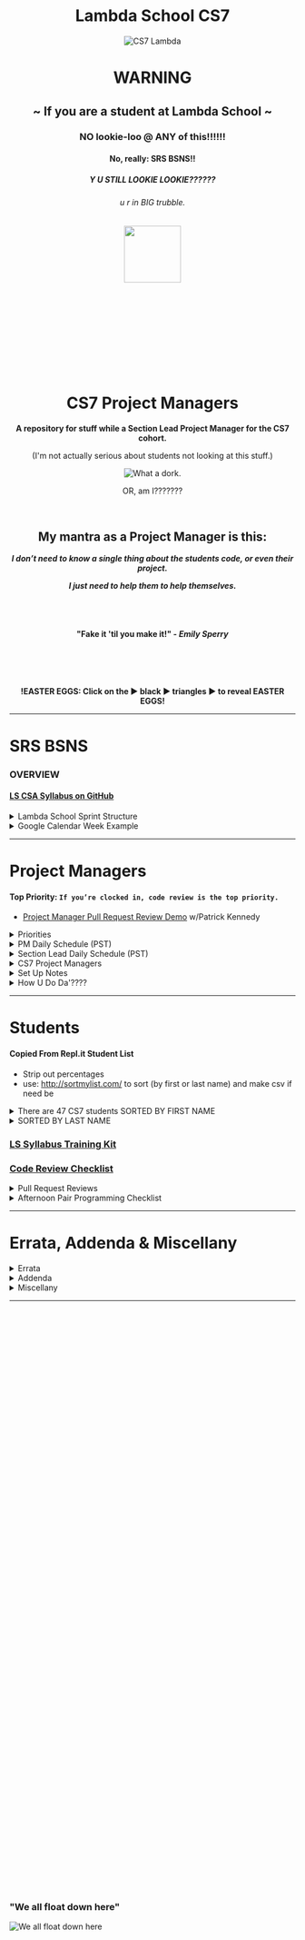 <div align="center">
  <h1>Lambda School CS7</h1>
  <img src="https://raw.githubusercontent.com/mixelpixel/LambdaSchoolTA/master/art/cs7lambda.png" alt="CS7 Lambda" height="200px" width="200px">
  <h1><b>WARNING</b></h1>
  <h2>~ If you are a student at Lambda School ~</h2>
  <h3>NO lookie-loo @ ANY of this!!!!!!</h3>
  <h4>No, really: SRS BSNS!!</h4>
  <h5>Y U STILL LOOKIE LOOKIE??????</h5>
  <h6>u r in BIG trubble.</h6>
  <img src="https://orig00.deviantart.net/d0b8/f/2015/167/8/5/blue_lambda_as_hecu_marine_by_hanif1807-d8xkuq4.png" height="100px" width="100px">
  <br><br><br><br><br><br><br><br><br><br>
  <h1>CS7 Project Managers</h1>
  <p><b>A repository for stuff while a Section Lead Project Manager for the CS7 cohort.</b></p>
  <p>(I'm not actually serious about students not looking at this stuff.)</p>
  <img src="https://raw.githubusercontent.com/mixelpixel/LambdaSchoolTA/master/art/what-a-dork.jpg" alt="What a dork.">
  <p>OR, am I???????</p>
  <br>
  <h2>My mantra as a Project Manager is this:</h2>
  <p><i><b>I don’t need to know a single thing about the students code, or even their project.</b></i></p>
  <p><i><b>I just need to help them to help themselves.</b></i></p>
  <br><br>
  <h4>"Fake it 'til you make it!" - <i>Emily Sperry</i></h4>
  <br><br><br>
  <p><b>!EASTER EGGS: Click on the ▶︎ black ▶︎ triangles ▶︎ to reveal EASTER EGGS!</b></p>
</div>

---

# SRS BSNS

### OVERVIEW

#### [LS CSA Syllabus on GitHub](https://github.com/LambdaSchool/LambdaCSA-Syllabus)

<details><summary>Lambda School Sprint Structure</summary><p>

- [Lambda School Sprint Structure](https://docs.google.com/spreadsheets/d/1m83sq7Td5jpJ0XQUTwN7dJKhBHvIUppyHGIQ58pVQl4/edit?usp=sharing)

![Lambda School Sprint Structure](art/weeklySchedule.png)

</p></details>

<details><summary>Google Calendar Week Example</summary><p>

- The CS7 Calendar is available on Google Calendars per invite.

![CS& Google Calendar](art/google-calendar.png)

</p></details>

---

# Project Managers

#### Top Priority: `If you’re clocked in, code review is the top priority.`

- [Project Manager Pull Request Review Demo](https://youtu.be/B8okm2R9rOI) w/Patrick Kennedy

<details><summary>Priorities</summary><p>

- [Student per PM](https://docs.google.com/spreadsheets/d/1U7f93fjcB02d33--bMgC1-eEEyXrw_eH55duABnnurY/edit#gid=0)

> When possible (which should be almost always…), code reviews should be done during instruction in the morning.
> Emphasis is on the current PR’s, not the past ones.
> Then the queue of questions should be covered in the afternoon.

##### Also, as for the queue, I have been doing this:

1. if there are questions I can address quickly, then I do so in writing.

- Am trying to fight the urge to jump into a chat (even though it is often easier to verbally explain things).

2. When given questions in DM’s, I’m in the habit of asking that the question be posted in help channels prior to answering. Also, good to confirm that the student with the question is _PAIR PROGRAMMING_ and that their _PULL REQUEST_ reflects the current state of their project.

##### `Code reviews are literally the most important part of your job.`

> The afternoon questions are great, but in-depth code reviews have more impact.

</p></details>

<details><summary>PM Daily Schedule (PST)</summary><p>

#### DAILY@9:15am PST CS7 PM Stand Up Meeting (5 - 10 minutes)

## Monday through Thursday: Projects & Code Challenges

| #   | Time (PST) | Activity                                                                                                  |
| :-- | :--------- | :-------------------------------------------------------------------------------------------------------- |
| 1.  | 8          | `/jibble in`                                                                                              |
| 2.  | 805 - 820  | CS7 PM standup meeting                                                                                    |
| 3.  | 820 - 9    | 1) GitHub PR code reviews, 2) Code challenge help, 3) SOLUTION LECTURE @845-9                             |
| 5.  | 9 - 11     | 1) GitHub PR code reviews, 2) #cs7_help, 3) AM Lecture 4) Attendance                                      |
| 6.  | 11         | `/jibble out`                                                                                             |
| 7.  | 11 - 12    | LUNCH                                                                                                     |
| 8.  | 12         | `/jibble in`                                                                                              |
| 9.  | 12 - 345   | 1) GitHub PR code reviews, 2) #cs7_help, 3) Zoom <a href="https://zoom.us/j/931925949">Breakout</a> rooms |
| 10. | 345 - 415  | Daily Standup Form review                                                                                 |
| 11. | 415 - 430  | PM Team Meeting Standup Reports                                                                           |
| 12. | 430 - 5    | PM Team Meeting Group Discussion                                                                          |
| 13. | 5          | `/jibble out`                                                                                             |

## Friday: Sprint Challenges

| #   | Time (PST) | Activity                                                                                       |
| :-- | :--------- | :--------------------------------------------------------------------------------------------- |
| 1.  | 8          | `/jibble in`                                                                                   |
| 2.  | 805 - 9    | CS7 PM standup meeting                                                                         |
| 3.  | 9 - 10     | CS7 PM Open Q&A with Instructor                                                                |
| 4.  | 10 - 11    | 1) GitHub PR code reviews, 2) #cs7_help                                                        |
| 5.  | 11         | `/jibble out`                                                                                  |
| 6.  | 11 - 12    | LUNCH                                                                                          |
| 7.  | 12         | `/jibble in`                                                                                   |
| 8.  | 12 - 5     | Sprint Challenge: 12-1 Instructor Review, Attendance, Assessments, PR reviews, 1-on-1 meetings |
| 9.  | 5          | `/jibble out`                                                                                  |

---

## Afternoon Part-time PM assistance M - Th

| #   | Time (PST) | Activity                                                                                                  |
| :-- | :--------- | :-------------------------------------------------------------------------------------------------------- |
| 1.  | 12         | `/jibble in`                                                                                              |
| 2.  | 12 - 345   | 1) GitHub PR code reviews, 2) #cs7_help, 3) Zoom <a href="https://zoom.us/j/931925949">Breakout</a> rooms |
| 3.  | 345 - 415  | Daily Standup Form review                                                                                 |
| 4.  | 415 - 430  | PM Team Meeting Standup Reports                                                                           |
| 5.  | 430 - 5    | PM Team Meeting Group Discussion                                                                          |
| 6.  | 5          | `/jibble out`                                                                                             |

## Afternoon Part-time PM assistance Friday: Sprint Challenges

| #   | Time (PST) | Activity                                                                                       |
| :-- | :--------- | :--------------------------------------------------------------------------------------------- |
| 1.  | 12         | `/jibble in`                                                                                   |
| 2.  | 12 - 5     | Sprint Challenge: 12-1 Instructor Review, Attendance, Assessments, PR reviews, 1-on-1 meetings |
| 3.  | 5          | `/jibble out`                                                                                  |

</p></details>

<details><summary>Section Lead Daily Schedule (PST)</summary><p>

#### DAILY@9:15am PST CS7 PM Stand Up Meeting (5 - 10 minutes)

##### In alphabetical order, ask all the PM's

1. What did you work on yesterday?
2. What are you working on today?
3. What is causing you to get stuck?

#### DAILY@9:05am PST [Section Lead Stand Up Meeting](https://zoom.us/j/4558930151)

## Monday through Thursday: Projects & Code Challenges

| #   | Time (PST)              | Activity                                                                                                  |
| :-- | :---------------------- | :-------------------------------------------------------------------------------------------------------- |
| 1.  | 450p day before or 750a | Schedule Code Challenge                                                                                   |
| 2.  | 8                       | `/jibble in`                                                                                              |
| 3.  | 805 - 820               | CS7 PM standup                                                                                            |
| 4.  | 820 - 845               | 1) GitHub PR code reviews, 2) Code challenge help                                                         |
| 5.  | 845 - 9                 | LECTURE: code challenge review                                                                            |
| 6.  | 905 - ...               | WEDNESDAY Section Leads mtg: https://zoom.us/j/4558930151 or #staff_section_leads report                  |
| 7.  | ... - 11                | 1) GitHub PR code reviews 2) #cs7_help 3) Attendance 4) Watchlist 5) AM Lecture                           |
| 8.  | 11                      | `/jibble out`                                                                                             |
| 9.  | 11 - 12                 | LUNCH                                                                                                     |
| 10. | 12                      | `/jibble in`                                                                                              |
| 11. | 12 - 345                | 1) GitHub PR code reviews, 2) #cs7_help, 3) Zoom <a href="https://zoom.us/j/931925949">Breakout</a> rooms |
| 12. | 345 - 415               | Daily Standup Form review                                                                                 |
| 13. | 415 - 430               | PM Team Meeting Standup Reports                                                                           |
| 14. | 430 - 5                 | PM Team Meeting Group Discussion                                                                          |
| 15. | 5                       | `/jibble out`                                                                                             |

## Friday: Sprint Challenges

| #   | Time (PST) | Activity                                                                                       |
| :-- | :--------- | :--------------------------------------------------------------------------------------------- |
| 1.  | 8          | `/jibble in`                                                                                   |
| 2.  | 805 - 9    | CS7 PM standup meeting                                                                         |
| 3.  | 9 - 10     | CS7 PM Open Q&A with Instructor                                                                |
| 4.  | 10 - 11    | 1) GitHub PR code reviews 2) #cs7_help 3) Attendance 4) Watchlist                              |
| 5.  | 11         | `/jibble out`                                                                                  |
| 6.  | 11 - 12    | LUNCH                                                                                          |
| 7.  | 12         | `/jibble in`                                                                                   |
| 8.  | 12 - 5     | Sprint Challenge: 12-1 Instructor Review, Attendance, Assessments, PR reviews, 1-on-1 meetings |
| 9.  | 5          | `/jibble out`                                                                                  |

</p></details>

<details><summary>CS7 Project Managers</summary><p>

### CS7 PM's

| #   | Name             | Location             | TimeZone | OS                                      | Text Editor                        | Console                                     |
| --- | :--------------- | :------------------- | :------- | :-------------------------------------- | :--------------------------------- | ------------------------------------------- |
| 1.  | Matt Jackson     | (Oakland, CA)        | PST      | macOS                                   | VSC, VIM                           |                                             |
| 2.  | Aaron Wilder     |                      | PST      | macOS                                   | VSC, Atom                          | Iterm                                       |
| 3.  | Tyge Johnson     | (Salt Lake City, UT) | MST      | macOS                                   | Atom                               |                                             |
| 4.  | Manisha LaL      | (Chicago, IL)        | CST      | macOS                                   | VSC                                |                                             |
| 5.  | Satish Vattikuti | (Toledo, OH)         | EST      | win10                                   | VSC                                |                                             |
| 6.  | Andy Lavor       | (PA)                 | EST      | Linux: Kubuntu, Ubunutu, Fedora, CentOS | VSC                                | Terminator, bash, zsh                       |
| 7.  | Patrick Kennedy  | (Madison, NH)        | EST      | macOS, win10, Ubuntu                    | Atom, VSC, Vim, Sublime, Notepad++ | Terminal.app/Bash, GitBash, CMD, PowerShell |

<img src="https://raw.githubusercontent.com/mixelpixel/LambdaSchoolTA/master/art/PMbyTimezones.jpeg" alt="PM Time Zones" width="300">

### CS7 PM Schedules (PST)

#### FT 40

1. Manisha M-F 8-11 LUNCH 12-5
2. Tyge Johnson: M-F 8-11 LUNCH 12-5
3. Patrick: M-F 8-11 LUNCH 12-5

#### PT 32-35

4. Matt Jackson: M-F 8-11 LUNCH 1-5
5. Aaron Wilder: M-F 8-11 LUNCH 1-5
6. Andy Lavor: M-F 8-11 LUNCH 1-5

#### PT

7. Satish is Part Time: 20hrs total

- M W F: 8AM - 9AM
- M W F: NOON - 5PM
- Tu Th : 4PM - 5PM

</p></details>

<details><summary>Set Up Notes</summary><p>

### Setting up new Section Leads

1. CS# on Piazza - Tai >>> Kevin
2. CS# on Repl.it - Kevin
3. Zoom logins (one for lead, one for CS# PM’s) - Tai >>> Kevin
4. YouTube: Lambda School account access - Caleb
5. Airtable access for Attendance, Watchlist, etc - Caleb
6. CS# Google calendar - Jocelyn
7. `jibble`
8. `/question` & `/queue`

### Posting Links on Piazza

- `Manage Class` tab to add students and instructors
- `New Post` - add week# tag for letures; & the code challenges week# & coding_challenge tags for code challenges
- NOTE: Just pasting the YouTube link WON'T necessarily result in an HTML link - it'll just be text. Piazza will make the URL hypertext, but only if you add a space after it (so their text editor evluates the link).
- MUCH more useful to students: EMBEDDED YouTube content!

<div align="center">
<img src="https://raw.githubusercontent.com/mixelpixel/LambdaSchoolTA/master/art/piazza/embed.png" alt="select 'Insert'" height="100">
<br>
<img src="https://raw.githubusercontent.com/mixelpixel/LambdaSchoolTA/master/art/piazza/piazzaEmbedYouTube.gif" alt="How to embed YouTube links on Piazza" height="338" width="600">
</div>

<details><summary>Less awesome ways to post YouTube links on Piazza</summary><p>

#### Just pasting a URL does NOT make a link:

<img src="https://raw.githubusercontent.com/mixelpixel/LambdaSchoolTA/master/art/piazza/text.png" alt="bOrInG!!!" height="100">

#### A couple extra steps to make it a link:

<img src="https://raw.githubusercontent.com/mixelpixel/LambdaSchoolTA/master/art/piazza/link1.png" alt="click" height="100">

<img src="https://raw.githubusercontent.com/mixelpixel/LambdaSchoolTA/master/art/piazza/link2.png" alt="paste" height="100">

<img src="https://raw.githubusercontent.com/mixelpixel/LambdaSchoolTA/master/art/piazza/link3.png" alt="so very (barely) helpful" height="100">

<img src="https://raw.githubusercontent.com/mixelpixel/LambdaSchoolTA/master/art/piazza/link4.png" alt="bOrInG!!!" height="100">

#### [So, yeah, for all the work, embedding the content is easier and more effective!](#posting-links-on-piazza)

---

</p></details>

### Repl.it review

- use it to monitor students progress with CC's.
- If they aren't completing them, check in.
- If they aren't even submitting them, show them how and remind them to submit them.
- Export CSV to analyze performance

### Setting up [repl.it](https://repl.it/teacher) code challenges

Per Emily:

1. Log into repl.it - you should see the classrooms
2. When you click on CS7's classroom there should be 3 tabs: published, scheduled, and drafts.
3. Under drafts, find the code challenge and click on it.
4. On it's main page on the top right you can schedule it.
5. Select tomorrow and set the time to 7:59 AM (I do 8, but I'm a rebel)
6. You can always go back to the scheduled version, click to open it up and you'll have options to edit the tests etc. If you scroll all the way to the bottom, there's a link to the model solution. That's the one the students will see after submission, and the one you can share if you don't want to write one

### Set up a recurring Zoom meeting

1. Log in to the section lead Zoom account
2. Go to "My Profile"
3. Select the "Meetings" tab on the sidebar
4. Set up a recurring meeting.

### Slack `/jibble` timeclock

- In the jibble App channel, use `in` and `out`, see also: `help`
- https://app.jibble.io/ to access your time sheet and edit times if need be.
- http://help.jibble.io/timesheets/how-can-i-add-or-edit-time-manually

### Attendance on Airtable

- if a student hasn't been noted as being in attendance for 2 days, send a DM:

```
Hi {student},
Just checking in. {introduction if need be}. We may have simply missed you while we were taking attendance, but I’m writing to check in to make sure you have what you need for the course and are able to stay current with the coursework. Please let me know if you’re here and if there’s anything I can do to help.
```

### 1099

- https://www.irs.gov/businesses/small-businesses-self-employed/independent-contractor-self-employed-or-employee

</p></details>

<details><summary>How U Do Da'????</summary><p>

### HOW TO get updates from Lambda School’s repositories with `git pull upstream master`:

To display your remote aliases and the associated URL:

```bash
$ git remote -v
```

If you forked the Lambda School repository and cloned _your_ fork, then `origin` should be set to _your_ GitHub repository. The name `origin` is just a convention for signifying the GitHub repository which corresponds with your local Git repository.

If you do not have a remote alias set to Lambda School’s GitHub repository, you can add an _alias_ for the remote unique resource locater specifying Lambda School’s GitHub repository. To do that, the `git` command uses this syntax: `git remote add upstream {URL}`. For example:

```bash
$ git remote add upstream https://github.com/LambdaSchool/Responsive-Web-Design.git
```

...then confirm that the alias is set with:

```bash
$ git remote -v
```

...then you can:

```bash
$ git pull upstream master
```

...to pull in the updates from Lambda School’s GitHub repository to your local Git repository.

Also, when you pull in new stuff from Lambda School’s GitHub repo, your local Git repository will want a commit message to log the update. The VIM or NANO text editors may pop up at you expecting you to know how to use them.

VIM is a “mode based” text editor. When you encounter it in git

1. press `i` to enter “Insert” mode (may launch in Insert mode - look to the bottom left of the console display, does it say`— INSERT --`?
2. type your commit message
3. press `ESC` to enter the “command mode”
4. type `:wq: to “W”rite and “Q”uit
5. you should be back in your regular console.
6. type `git log` to confirm the commit message (press `q` to get back to your regular console)

If you are set up with the NANO text editor, `ctrl-o` is the save command. Type your commit msg, the use `ctrl-o`. At the bottom of the NANO text editor, you should see a list of command options.

To set Git’s default editor to your preference of VIM or NANO:

```bash
$ git config --global core.editor vim
```

...maybe you might need quotes around “vim”:

```bash
$ git config --global core.editor "vim"
```

or

```bash
$ git config --global core.editor "nano"
```

and there are ways to associate a text editor (Atom, Sublime) with Git: https://help.github.com/articles/associating-text-editors-with-git/

I have not tried this, but I am told that to set VSC as the default text editor, this command _should_ do it with GitBash:

```bash
git config --global core.editor "/Applications/Visual\ Studio\ Code.app/Contents/Resources/app/bin/code"
```

Othherwise for folks using CMD/PShell:

```cmd
git config --global core.editor "C:\\Program files\path...to\Visual\ Studio\ Code.app/Contents/Resources/app/bin/code.exe"
```

### Remove committed content that's been pushed to GitHub

So, you say you’ve _*already*_ pushed your ENTIRE `node_modules` folder up to GitHub, eh?

1. add ‘node_modules’ to .gitignore file
2. `$ git rm -r --cached node_modules`
3. `$ git commit -m 'Remove the now ignored directory node_modules'`
4. `$ git push origin master`

### git TIME TRAVEL

If you want to go “back in time” to a previous commit, copy something, return to your current commit and use the old code: https://stackoverflow.com/a/4114122/5225057

> If you want to temporarily go back to it, fool around, then come back to where you are, all you have to do is check out the desired commit:

```
git checkout <first 7 or 10 letters in the git commit ID>
```

> To go back to where you were, just check out the branch you were on again.
> i.e. `git checkout master`

For example, use `git log` to see your commit history, find the commit you want to make current, copy it’s commit ID, then use `git checkout <commit ID>` to make a temporary branch from the commit. Use `git branch -a` to list the branch and note the star next to the “current” branch. In your text editor, you should see the changes have reverted to the old commit. Copy what you need. Then switch back to the master branch with `git checkout master`. In your text editor, you should see that the files are back to where you left off. `git branch -a` will report that you are on “master again” and the temp branch is gone. `git log` will also confirm that your latest commit is the current one. You can now paste the code you copied out of the old commit into your current work :slightly_smiling_face:

### Slack

#### `/polly` polls

- oh, it's a thing now with [a web interface](https://app.polly.ai/authoring)... templates... all that.

#### `/remind`ers

- `/remind` e.g. `/remind #cs7_staff @channel 805aPST - CS7 PMs Stand Up mtg: https://zoom.us/j/931925949 every weekday at 11:05am`
  - (see Zoom prefs to make a regular meeting URL)
- `/remind #cs7 @channel Before you go to lunch, update your Sprint Challenge PR by saving your work locally, committing all your changes and pushing them up to GitHub. You did submit a PR, right? Once you've done that, please fill out the Sprint Challenge Submission form: https://airtable.com/shrZZKYVu5SITs2R8 every friday at 1:55pm`

### Chat

1. Slack chat supports mouse sharing and screen drawing
2. Zoom

### Screen recording

1. Zoom
2. Linux: http://www.maartenbaert.be/simplescreenrecorder/ (pic and sound)
3. macOS: QuickTime Player does screen captures. To record sound, I installed [SoundFlower](https://rogueamoeba.com/freebies/soundflower/) (Got to the GitHub link)
4. Windows: ???
5. Ever need to quickly concatenate two Zoom meeting mp4's? …Like in _30_ seconds?? Can haz FFMPEG???

```console
$ ffmpeg -i PART1.mp4 -c copy -bsf:v h264_mp4toannexb -f mpegts temp1.ts
$ ffmpeg -i PART2.mp4 -c copy -bsf:v h264_mp4toannexb -f mpegts temp2.ts
$ ffmpeg -i "concat:temp1.ts|temp2.ts" -c copy -bsf:a aac_adtstoasc OUTPUT.mp4
```

- you'll need this on macOS: `brew install ffmpeg`
- for other OS's: https://trac.ffmpeg.org/wiki/CompilationGuide
- or just start here: https://ffmpeg.org/

6. ScreenFlow - Caleb has paid version to render w/o watermark

- an example using Cursor enlargement, click radar, and displaying modifier keystrokes (e.g. `⌘ + v` for `paste`):

![How to upload an embedded YouTube link](art/piazza/piazzaEmbedYouTube.gif)

7. Convert .mp4 to .gif: https://ezgif.com/video-to-gif
8. https://gifox.io

### Markdown Preview

#### GitHub Flavored Markdown (GFM)

- Manual: https://github.github.com/gfm/
- CheatSheet: https://github.com/adam-p/markdown-here/wiki/Markdown-Cheatsheet

#### How to get Markdown previews in text editors (for example in ANSWER.md or ReadMe.md files):

- Markdown Preview in Atom: https://flight-manual.atom.io/using-atom/sections/writing-in-atom/#previews
- Markdown Preview in VSC: https://code.visualstudio.com/docs/languages/markdown#_markdown-preview
- You can also edit the markdown text file, commit the changes, push it to GitHub and view the file online in the browser

#### Wanna know how to make these expandable sections in markdown?

1. Click on this [README.md file](README.md), then
2. click the `edit` icon:

![Look, a pencil!](art/look-a-pencil.png)

3. wrap a section in this HTML:

```html
<details>
  <summary>Displayed Text</summary>
  <p>Nested text/markdown</p>
</details>
```

4. make it like this if you want the html collapsable in your text editor:

```html
<details>
  <summary>Displayed Text</summary>
  <p>Nested text/markdown</p>
</details>
```

# Useful stuff

## Mongo

```
$  mongo        <---- invoke the MongoDB
   MongoDB shell version v3.6.3
   connecting to: mongodb://127.0.0.1:27017
   MongoDB server version: 3.6.3
   ...
> show dbs      <---- list all the databases
   admin   0.000GB
   config  0.000GB
   local   0.000GB
   users   0.000GB
> db            <---- display which db is active (test is the default)
   test
> use users     <---- use a particular database
   switched to db users
> db
   users        <---- see?
> db.users.find().pretty()     <---- display contents nicely
   {
           "_id" : ObjectId("5ab457b6103d0e1cb6597d16"),
           "username" : "bob",
           "passwordHash" : "$2a$11$dsFfbj6ETxWbMtNJLEQEEOZnCKqFjjyFR2BA0gdO/sBvhJMkuFfSy",
           "__v" : 0
   }
> db.dropDatabase()            <---- nuke db out of existence
   { "dropped" : "users", "ok" : 1 }
> quit()                       <---- well... this should be fairly obvious?
$
```

## cURL

For folks like working in the console, there are `cURL` equivalents for Postman commands. You can access these through the `Code` snippets link in the Postman app:
https://www.getpostman.com/docs/v6/postman/sending_api_requests/generate_code_snippets

The Postman snippets are a little more verbose, but as an example, instead of using Postman for the Authentication Sprint routes and HTTP methods, these are the `cURL` equivalents:

_/api/users/_
i.e. `curl -x HTTP_METHOD {URL} -H {CONTENT:TYPE} -d '{"JSON":"DATA"}`

```
$ curl -X POST http://localhost:5000/api/users -H 'Content-Type: application/json' -d '{"username":"cool_name","password":"reallydifficult"}'
    {
        "__v":0,
        "username":"cool_name",
        "password":"$2a$11$ZziXrc/QXfPxm42WWLPPJ.JyvQS.ClyBnPDYvdclDUv06v9Uaiwhu",
        "_id":"5ab6c702ae098de170987a00"
    }
```

_/api/login/_
i.e. `curl -x HTTP_METHOD {URL} -H {CONTENT:TYPE} -d '{"JSON":"DATA"}`

```
$ curl -X POST http://localhost:5000/api/login -H 'Content-Type: application/json' -d '{"username":"cool_name","password":"reallydifficult"}'
    {
"token":"eyJhbGciOiJIUzI1NiIsInR5cCI6IkpXVCJ9.eyJ1c2VybmFtZSI6ImNvb2xfbmFtZSIsImlhdCI6MTUyMTkyODA5Mn0.8aSKqHzQkprobO5w4oo-SuC03M4YIYFyPCD9EVNXu_s"
    }
```

_/api/jokes:_
i.e. `curl {URL} -H "Authorization:{TOKEN}"`

```
$ curl http://localhost:5000/api/jokes -H "Authorization:eyJhbGciOiJIUzI1NiIsInR5cCI6IkpXVCJ9.eyJ1c2VybmFtZSI6ImNvb2xfbmFtZSIsImlhdCI6MTUyMTkyODA5Mn0.8aSKqHzQkprobO5w4oo-SuC03M4YIYFyPCD9EVNXu_s"
    [
        {
            "id": 30,
            "type": "programming",
            "setup": "Two bytes meet. The first byte asks, \"Are you ill?\"",
            "punchline": "The second byte replies, \"No, just feeling a bit off.\""
        },
        et cetera...
```

</p></details>

---

# Students

#### Copied From Repl.it Student List

- Strip out percentages
- use: http://sortmylist.com/ to sort (by first or last name) and make csv if need be

<details><summary>There are 47 CS7 students SORTED BY FIRST NAME </summary><p>

Aaron Burk
Amanda Phillips
Anthony Catalfo
Ashlei Jones
Charlie Sparks
Christopher Beards
Cliff Kang
Cody Windeknecht
Daniel J. Abbott
Daniel Lara
Danielle Tacheny
David Loveday
David Soudry
Dixie Korley
Eileen Eddy
Eric Hechavarria
German Gonzalez
Giraud Julemis
Glenn-David Daniel "David"
Igor Yermak
John Elijah Spraul
John Paul Correia
Jonathan Brunt
Jonathan Bry
Kevin Chan
Lo Saephan
Maximo De La Rosa
Michael Marshalkovich
Mike Streltsoff
Nathan Daniel Flood
Nathaniel Flory
Nikhil Kamineni
Peter A Gray
Punit Rawal
Richard Reis
Ronald Miksch (Ronnie)
Ronelle Mirron Lawson (Rain)
Roy Tan
Russell Leon Bates IV
Russell Stinson
Sergey Nam
Shobana Ramesh
Steven Magadan
Terrie Boeun Kim
Tyson Williams

</p></details>

<details><summary>SORTED BY LAST NAME</summary><p>

Daniel J. Abbott
Russell Leon Bates IV
Christopher Beards
Jonathan Brunt
Jonathan Bry
Aaron Burk
Anthony Catalfo
Kevin Chan
John Paul Correia
Glenn-David Daniel "David"
Eileen Eddy
Nathan Daniel Flood
Nathaniel Flory
German Gonzalez
Peter A Gray
Eric Hechavarria
Ashlei Jones
Giraud Julemis
Nikhil Kamineni
Cliff Kang
Terrie Boeun Kim
Dixie Korley
Daniel Lara
Ronelle Mirron Lawson (Rain)
David Loveday
Steven Magadan
Michael Marshalkovich
Ronald Miksch (Ronnie)
Sergey Nam
Amanda Phillips
Shobana Ramesh
Punit Rawal
Richard Reis
Maximo De La Rosa
Lo Saephan
David Soudry
Charlie Sparks
John Elijah Spraul
Russell Stinson
Mike Streltsoff
Danielle Tacheny
Roy Tan
Tyson Williams
Cody Windeknecht
Igor Yermak

</p></details>

### [LS Syllabus Training Kit](http://ls-training-kit.netlify.com/cs-master)

### [Code Review Checklist](https://github.com/LambdaSchool/Code-Review-Checklist)

<details><summary>Pull Request Reviews</summary><p>

### DOM-JavaScript-mini

- [Steve's Student Success Tracker](https://docs.google.com/spreadsheets/d/1OCF6om9bFTAbM_pWshCbV5KoOldfhxiaVjESO06oFGk/edit#gid=854893660)

- [Example early comments - examine web page, encourage good git and GitHub practice](https://github.com/LambdaSchool/DOM-JavaScript-mini/pull/60)

```
Looks great - buttons work, layout's on point.
I opened the page in Chrome, Firefox, Safari & Opera and the buttons all worked.
Page layout looked good while resizing the browser.
No console warnings in the Chrome Dev Tools, well done!

Suggestion for GitHub Pull Requests and commits:
- Get in the habit of committing more often!
- Commit messages can be a valuable resource, and also help your focus on each step of the software development process.
- While things like `tried` and `done` might be _true_, they don't really describe the state of the project as you were developing it.
- Commit msgs don't have to be long, but often and succinct is good practice. The first fifty characters can be the whole commit message, but they can also be the title if you put a line in between the title and a longer explanatory description.
- The command `git log` will show you the history of your project (`space` to page through the longer histories. `q` will get you out of the history display). I try (and often fail) to get my commit message titles to tell the _story_ of my project development.

As for PRs - it's helpful for PMs/Instructors if you put _your name_ as the title of the PR.
Also, you can open a PR as soon as you fork and clone a repo.
As you push commits to your repo, they'll get added to the PR.
That way your work is available to us as you develop your project :)
For example, start a PR title with "**Student NAME: w.i.p.**"
Then when you are done, you can edit the title to read, "**Student NAME: done √**"
Will also be useful when pair programming to put both peeps names in the title.

Great job!
```

</p></details>

<details><summary>Afternoon Pair Programming Checklist</summary><p>

https://github.com/LambdaSchool/pair-programming-checklist

# Pairing

@channel Reminder: for pair programming “collaboration” through :github:

```
1. Person A forks the Lambda School repository.
2. Person A adds person B as a Collaborator.
3. Person B accepts invite.
4. Both clone person A's repository.
5. Work together, switch coding roles every half hour.
6. Upon the first switch, save all changes, commit, push to person A's repository and makes a Pull Request.
7. Push and pull changes as you switch.
8. Commit often!
9. Attend the end of day stand up meeting.
```

</p></details>

---

# Errata, Addenda & Miscellany

<details><summary>Errata</summary><p>

1. [LS CSA Syllabus on GitHub](https://github.com/LambdaSchool/LambdaCSA-Syllabus)

- out of sync with cs7

2. List of students accuracy? Currently gleaned from the repl.it list of students who've completed assignments.
3. List of Labs/Sprints released to students?

- For operational understanding of their knowledge base.
- And for Pull Request code reviews

</p></details>

<details><summary>Addenda</summary><p>

1. Complete list of relevant LINKS released to class as supplemental/prepatory material.
2. Deploy [arc_hive](https://youtu.be/uxIYIhiGMcE) to LS?
3. Deploy Hackathon2018 Docker env project/sprint set up:

```
Hey Dan, did you watch any of the Hackathon 2018 demos?

There was a group that built an tool for LS students which - across platforms - could be configured to get students the tools they need for projects with minimal setup. If you have ~5-10 minutes to watch the demo, this link is cued up to their presentation: https://youtu.be/Kn3PX0QEK1U?t=28m53s

> There would be a docker file for each lesson; each student would install a docker at the beginning, which would include all dependencies and lesson files, and each student could grab their own personal editor; there would literally be no setup time; the lesson could be started immediately.

I’m thinking this could be useful in Precourse as well? Curious to know what you think - thanks!
```

</p></details>

<details><summary>Miscellany</summary><p>

1. Helping Dan Frehner with https://github.com/mixelpixel/Getting-Started
2. 1/2 hour demo video on GitHub.

- Watch [Pre-Course - Git Fu](https://youtu.be/ZihgMcrHOF4).
- Review https://github.com/LambdaSchool/Precourse/tree/master/Lesson1-Git

3. Implement Arc Hive into LS?
4. Hackathon2018 Docker project?
5. vidpresso???

</p></details>

---

<br><br><br><br><br><br><br><br><br><br><br><br><br><br><br><br><br><br><br><br>
<br><br><br><br><br><br><br><br><br><br><br><br><br><br><br><br><br><br><br><br>
<br><br><br><br><br><br><br><br><br><br><br><br><br><br><br><br><br><br><br><br>

### "We all float down here"

![We all float down here](/art/pennywise.jpeg)
<br><br><br><br><br><br><br><br><br><br><br><br><br><br><br><br><br><br><br><br>
<br><br><br><br><br><br><br><br><br><br><br><br><br><br><br><br><br><br><br><br>
<br><br><br><br><br><br><br><br><br><br><br><br><br><br><br><br><br><br><br><br>

### Balloon?

![Balloon?](/art/balloon.jpg)
